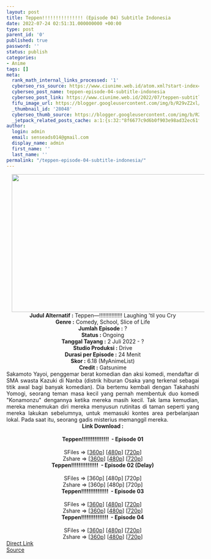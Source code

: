 ```yaml
---
layout: post
title: Teppen!!!!!!!!!!!!!!! (Episode 04) Subtitle Indonesia
date: 2022-07-24 02:51:31.000000000 +00:00
type: post
parent_id: '0'
published: true
password: ''
status: publish
categories:
- Anime
tags: []
meta:
  rank_math_internal_links_processed: '1'
  cyberseo_rss_source: https://www.ciunime.web.id/atom.xml?start-index=1
  cyberseo_post_name: teppen-episode-04-subtitle-indonesia
  cyberseo_post_link: https://www.ciunime.web.id/2022/07/teppen-subtitle-indonesia.html
  fifu_image_url: https://blogger.googleusercontent.com/img/b/R29vZ2xl/AVvXsEjcaGYMQd4KrtfyrUJcHe88PUoVHpGlhgw9lB2K7wwyhAlX75v_qOUT-Ia27PXH1bN2v5tsH9_JU3BgfKtg0lRt8Tk4iCuoZdJBiq6attrGYQ3LepU3BklHLuMhuJmEvng-xt1mrcxxJs5CcE4nQs4gtpBdLPHYIgU91Ii3zr9nIOpX_DNch7tlo01g/w640-h360/Teppen!!!!!!!!!!!!!!!.jpg
  _thumbnail_id: '28048'
  cyberseo_thumb_source: https://blogger.googleusercontent.com/img/b/R29vZ2xl/AVvXsEjcaGYMQd4KrtfyrUJcHe88PUoVHpGlhgw9lB2K7wwyhAlX75v_qOUT-Ia27PXH1bN2v5tsH9_JU3BgfKtg0lRt8Tk4iCuoZdJBiq6attrGYQ3LepU3BklHLuMhuJmEvng-xt1mrcxxJs5CcE4nQs4gtpBdLPHYIgU91Ii3zr9nIOpX_DNch7tlo01g/w640-h360/Teppen!!!!!!!!!!!!!!!.jpg
  _jetpack_related_posts_cache: a:1:{s:32:"8f6677c9d6b0f903e98ad32ec61f8deb";a:2:{s:7:"expires";i:1658674472;s:7:"payload";a:3:{i:0;a:1:{s:2:"id";i:27504;}i:1;a:1:{s:2:"id";i:27344;}i:2;a:1:{s:2:"id";i:27494;}}}}
author:
  login: admin
  email: senseads014@gmail.com
  display_name: admin
  first_name: ''
  last_name: ''
permalink: "/teppen-episode-04-subtitle-indonesia/"
---
```

<div class="separator" style="clear: both; text-align: center;"><a href="https://blogger.googleusercontent.com/img/b/R29vZ2xl/AVvXsEjcaGYMQd4KrtfyrUJcHe88PUoVHpGlhgw9lB2K7wwyhAlX75v_qOUT-Ia27PXH1bN2v5tsH9_JU3BgfKtg0lRt8Tk4iCuoZdJBiq6attrGYQ3LepU3BklHLuMhuJmEvng-xt1mrcxxJs5CcE4nQs4gtpBdLPHYIgU91Ii3zr9nIOpX_DNch7tlo01g/s1280/Teppen!!!!!!!!!!!!!!!.jpg" style="margin-left: 1em; margin-right: 1em;"><img border="0" data-original-height="720" data-original-width="1280" height="360" src="{{ site.baseurl }}/assets/2022/07/Teppen!!!!!!!!!!!!!!!.jpg" width="640" /></a></div>
<div class="separator" style="clear: both; text-align: center;"></div>
<div style="text-align: center;"><b>Judul</b><b><b> Alternatif</b> :</b> Teppen—!!!!!!!!!!!!!!! Laughing 'til you Cry</div>
<div style="text-align: center;"><b><b>Genre :</b></b> Comedy, School, Slice of Life</div>
<div style="text-align: center;"><b>Jumlah Episode :</b> ?<br /><b>Status :&nbsp;</b>Ongoing<br /><b>Tanggal Tayang :</b> 2 Juli 2022 - ?<br /><b>Studio Produksi :</b>&nbsp;Drive<br /><b>Durasi per Episode :</b> 24 Menit</div>
<div style="text-align: center;"><b>Skor :</b> 6.18 (MyAnimeList)</div>
<div style="text-align: center;"><b>Credit :</b>&nbsp;Gatsunime</div>
<div style="text-align: center;"></div>
<div style="text-align: justify;">Sakamoto Yayoi, penggemar berat komedian dan aksi komedi, mendaftar di SMA swasta Kazuki di Nanba (distrik hiburan Osaka yang terkenal sebagai titik awal bagi banyak komedian). Dia bertemu kembali dengan Takahashi Yomogi, seorang teman masa kecil yang pernah membentuk duo komedi "Konamonzu" dengannya ketika mereka masih kecil. Tak lama kemudian, mereka menemukan diri mereka menyusun rutinitas di taman seperti yang mereka lakukan sebelumnya, untuk memasuki kontes area perbelanjaan lokal. Pada saat itu, seorang gadis misterius memanggil mereka.</div>
<div style="text-align: justify;"></div>
<div style="text-align: justify;"></div>
<div style="text-align: center;">
<div style="text-align: center;">
<div style="text-align: left;">
<div style="text-align: center;"><b>Link Download :</b></div>
<div style="text-align: center;"><b><br /></b></div>
<div style="text-align: center;"><span style="text-align: left;"><b>Teppen!!!!!!!!!!!!!!!&nbsp;</b></span><b>&nbsp;- Episode 01</b></div>
<div style="text-align: center;"><b><br /></b></div>
<div style="text-align: center;">SFiles =&gt; [<a href="http://www.solidfiles.com/v/k7Dk3eg27Lq3g" target="_blank" rel="noopener">360p</a>] [<a href="http://www.solidfiles.com/v/ZxMraLaY3RamQ" target="_blank" rel="noopener">480p</a>] [<a href="http://www.solidfiles.com/v/MMBkgq7qvWNxd" target="_blank" rel="noopener">720p</a>]</div>
<div style="text-align: center;">Zshare =&gt; [<a href="https://www35.zippyshare.com/v/98BhAM7p/file.html" target="_blank" rel="noopener">360p</a>] [<a href="https://www35.zippyshare.com/v/eKf7X2Cf/file.html" target="_blank" rel="noopener">480p</a>] [<a href="https://www35.zippyshare.com/v/nMMtFa6D/file.html" target="_blank" rel="noopener">720p</a>]</div>
<div style="text-align: center;"></div>
<div style="text-align: center;">
<div><span style="text-align: left;"><b>Teppen!!!!!!!!!!!!!!!&nbsp;</b></span><b>&nbsp;- Episode 02 (Delay)</b></div>
<div><b><br /></b></div>
<div>SFiles =&gt; [360p] [480p] [720p]</div>
<div>Zshare =&gt; [360p] [480p] [720p]</div>
<div></div>
<div>
<div><span style="text-align: left;"><b>Teppen!!!!!!!!!!!!!!!&nbsp;</b></span><b>&nbsp;- Episode 03</b></div>
<div><b><br /></b></div>
<div>SFiles =&gt; [<a href="http://www.solidfiles.com/v/Q2dZLRDnPN4W7" target="_blank" rel="noopener">360p</a>] [<a href="http://www.solidfiles.com/v/z3G5nBnMrQN8B" target="_blank" rel="noopener">480p</a>] [<a href="http://www.solidfiles.com/v/y5R3eQD6BGVQk" target="_blank" rel="noopener">720p</a>]</div>
<div>Zshare =&gt; [<a href="https://www106.zippyshare.com/v/vY51uqsM/file.html" target="_blank" rel="noopener">360p</a>] [<a href="https://www106.zippyshare.com/v/K5R9eBUG/file.html" target="_blank" rel="noopener">480p</a>] [<a href="https://www106.zippyshare.com/v/DzbauO5C/file.html" target="_blank" rel="noopener">720p</a>]</div>
</div>
<div></div>
<div>
<div><span style="text-align: left;"><b>Teppen!!!!!!!!!!!!!!!&nbsp;</b></span><b>&nbsp;- Episode 04</b></div>
<div><b><br /></b></div>
<div>SFiles =&gt; [<a href="http://www.solidfiles.com/v/RP4DG74PkDPvB" target="_blank" rel="noopener">360p</a>] [<a href="http://www.solidfiles.com/v/YPqkZgzWvA3y2" target="_blank" rel="noopener">480p</a>] [<a href="http://www.solidfiles.com/v/nVD38VPGdgjMG" target="_blank" rel="noopener">720p</a>]</div>
<div>Zshare =&gt; [<a href="https://www8.zippyshare.com/v/EgqwvdA7/file.html" target="_blank" rel="noopener">360p</a>] [<a href="https://www8.zippyshare.com/v/TpIPGIyk/file.html" target="_blank" rel="noopener">480p</a>] [<a href="https://www8.zippyshare.com/v/vLF5R9FK/file.html" target="_blank" rel="noopener">720p</a>]</div>
</div>
</div>
</div>
</div>
</div>
<link rel="stylesheet" href="https://cdnjs.cloudflare.com/ajax/libs/font-awesome/4.7.0/css/font-awesome.min.css" />
<div class="divbtn"> <a href="https://handymansurrender.com/fihup8buzv?key=94550f7ce39444073321dde3b8782f97" class="btn"><i class="fa fa-download"></i> Direct Link</a> <br /><a href="https://www.ciunime.web.id/2022/07/teppen-subtitle-indonesia.html">Source</a> </div>
